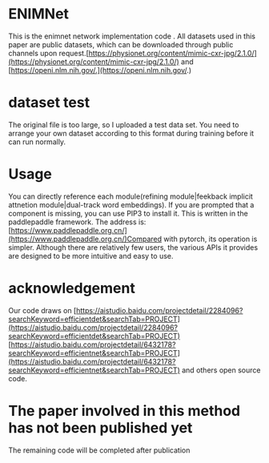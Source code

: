 # ENIMNet
This is the enimnet network implementation code .
All datasets used in this paper are public datasets, which can be downloaded through public channels upon request.[https://physionet.org/content/mimic-cxr-jpg/2.1.0/](https://physionet.org/content/mimic-cxr-jpg/2.1.0/) and [https://openi.nlm.nih.gov/.](https://openi.nlm.nih.gov/.)
# dataset test
The original file is too large, so I uploaded a test data set. You need to arrange your own dataset according to this format during training before it can run normally.
# Usage
You can directly reference each module(refining module|feekback implicit attnetion module|dual-track word embeddings). If you are prompted that a component is missing, you can use PIP3 to install it.
This is written in the paddlepaddle framework. The address is:[https://www.paddlepaddle.org.cn/](https://www.paddlepaddle.org.cn/)Compared with pytorch, its operation is simpler. Although there are relatively few users, the various APIs it provides are designed to be more intuitive and easy to use.
# acknowledgement
Our code draws on [https://aistudio.baidu.com/projectdetail/2284096?searchKeyword=efficientdet&searchTab=PROJECT](https://aistudio.baidu.com/projectdetail/2284096?searchKeyword=efficientdet&searchTab=PROJECT)
[https://aistudio.baidu.com/projectdetail/6432178?searchKeyword=efficientnet&searchTab=PROJECT](https://aistudio.baidu.com/projectdetail/6432178?searchKeyword=efficientnet&searchTab=PROJECT)
and others open source code.

# The paper involved in this method has not been published yet
The remaining code will be completed after publication
